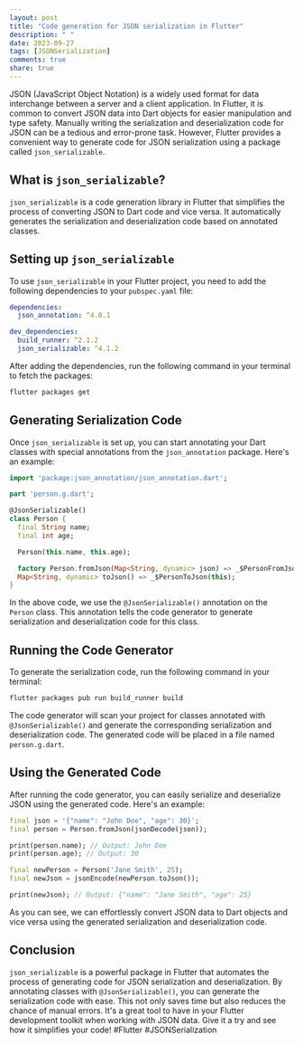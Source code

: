 ```yaml
---
layout: post
title: "Code generation for JSON serialization in Flutter"
description: " "
date: 2023-09-27
tags: [JSONSerialization]
comments: true
share: true
---
```


JSON (JavaScript Object Notation) is a widely used format for data interchange between a server and a client application. In Flutter, it is common to convert JSON data into Dart objects for easier manipulation and type safety. Manually writing the serialization and deserialization code for JSON can be a tedious and error-prone task. However, Flutter provides a convenient way to generate code for JSON serialization using a package called `json_serializable`.

## What is `json_serializable`?

`json_serializable` is a code generation library in Flutter that simplifies the process of converting JSON to Dart code and vice versa. It automatically generates the serialization and deserialization code based on annotated classes.

## Setting up `json_serializable`

To use `json_serializable` in your Flutter project, you need to add the following dependencies to your `pubspec.yaml` file:

```yaml
dependencies:
  json_annotation: ^4.0.1

dev_dependencies:
  build_runner: ^2.1.2
  json_serializable: ^4.1.2
```

After adding the dependencies, run the following command in your terminal to fetch the packages:

```bash
flutter packages get
```

## Generating Serialization Code

Once `json_serializable` is set up, you can start annotating your Dart classes with special annotations from the `json_annotation` package. Here's an example:

```dart
import 'package:json_annotation/json_annotation.dart';

part 'person.g.dart';

@JsonSerializable()
class Person {
  final String name;
  final int age;

  Person(this.name, this.age);

  factory Person.fromJson(Map<String, dynamic> json) => _$PersonFromJson(json);
  Map<String, dynamic> toJson() => _$PersonToJson(this);
}
```

In the above code, we use the `@JsonSerializable()` annotation on the `Person` class. This annotation tells the code generator to generate serialization and deserialization code for this class.

## Running the Code Generator

To generate the serialization code, run the following command in your terminal:

```bash
flutter packages pub run build_runner build
```

The code generator will scan your project for classes annotated with `@JsonSerializable()` and generate the corresponding serialization and deserialization code. The generated code will be placed in a file named `person.g.dart`.

## Using the Generated Code

After running the code generator, you can easily serialize and deserialize JSON using the generated code. Here's an example:

```dart
final json = '{"name": "John Doe", "age": 30}';
final person = Person.fromJson(jsonDecode(json));

print(person.name); // Output: John Doe
print(person.age); // Output: 30

final newPerson = Person('Jane Smith', 25);
final newJson = jsonEncode(newPerson.toJson());

print(newJson); // Output: {"name": "Jane Smith", "age": 25}
```

As you can see, we can effortlessly convert JSON data to Dart objects and vice versa using the generated serialization and deserialization code.

## Conclusion

`json_serializable` is a powerful package in Flutter that automates the process of generating code for JSON serialization and deserialization. By annotating classes with `@JsonSerializable()`, you can generate the serialization code with ease. This not only saves time but also reduces the chance of manual errors. It's a great tool to have in your Flutter development toolkit when working with JSON data. Give it a try and see how it simplifies your code! #Flutter #JSONSerialization